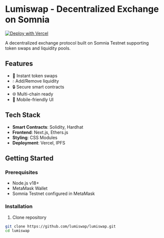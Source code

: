 # Lumiswap - Decentralized Exchange on Somnia

[![Deploy with Vercel](https://vercel.com/button)](https://vercel.com/new/clone?repository-url=https%3A%2F%2Fgithub.com%2Flumiswap%2Flumiswap)

A decentralized exchange protocol built on Somnia Testnet supporting token swaps and liquidity pools.

## Features

- 🚀 Instant token swaps
- 💧 Add/Remove liquidity
- 🔒 Secure smart contracts
- 🌐 Multi-chain ready
- 📱 Mobile-friendly UI

## Tech Stack

- **Smart Contracts**: Solidity, Hardhat
- **Frontend**: Next.js, Ethers.js
- **Styling**: CSS Modules
- **Deployment**: Vercel, IPFS

## Getting Started

### Prerequisites

- Node.js v18+
- MetaMask Wallet
- Somnia Testnet configured in MetaMask

### Installation

1. Clone repository
```bash
git clone https://github.com/lumiswap/lumiswap.git
cd lumiswap
